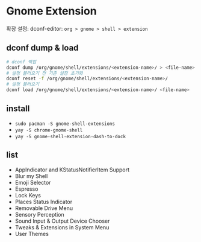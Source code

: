 # Gnome Extension

확장 설정: dconf-editor: `org > gnome > shell > extension`

## dconf dump & load

```sh
# dconf 백업
dconf dump /org/gnome/shell/extensions/<extension-name>/ > <file-name>
# 설정 불러오기 전 기존 설정 초기화
dconf reset -f /org/gnome/shell/extensions/<extension-name>/
# 설정 불러오기
dconf load /org/gnome/shell/extensions/<extension-name>/ <file-name>
```

## install

- `sudo pacman -S gnome-shell-extensions`
- `yay -S chrome-gnome-shell`
- `yay -S gnome-shell-extension-dash-to-dock`

## list

- AppIndicator and KStatusNotifierItem Support
- Blur my Shell
- Emoji Selector
- Espresso
- Lock Keys
- Places Status Indicator
- Removable Drive Menu
- Sensory Perception
- Sound Input & Output Device Chooser
- Tweaks & Extensions in System Menu
- User Themes
